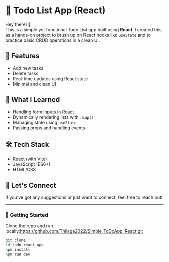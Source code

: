 
# 📝 Todo List App (React)

Hey there! 👋  
This is a simple yet functional Todo List app built using **React**. I created this as a hands-on project to brush up on React hooks like `useState` and to practice basic CRUD operations in a clean UI.

## 🚀 Features
- Add new tasks
- Delete tasks
- Real-time updates using React state
- Minimal and clean UI

## 🧠 What I Learned
- Handling form inputs in React
- Dynamically rendering lists with `.map()`
- Managing state using `useState`
- Passing props and handling events

## 🛠 Tech Stack
- React (with Vite)
- JavaScript (ES6+)
- HTML/CSS

## 🤝 Let's Connect
If you’ve got any suggestions or just want to connect, feel free to reach out!

---

### 📂 Getting Started
Clone the repo and run locally:https://github.com/Thilaga2022/Simple_ToDoApp_React.git

```bash
git clone : 
cd todo-react-app
npm install
npm run dev
